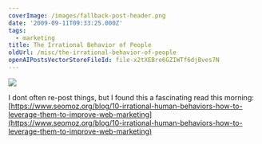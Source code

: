 ```yaml
---
coverImage: /images/fallback-post-header.png
date: '2009-09-11T09:33:25.000Z'
tags:
  - marketing
title: The Irrational Behavior of People
oldUrl: /misc/the-irrational-behavior-of-people
openAIPostsVectorStoreFileId: file-x2tXEBre6GZIWTf6djBves7N
---
```


![](https://farm3.static.flickr.com/2227/2291518025_994bbb93d7.jpg)

I dont often re-post things, but I found this a fascinating read this morning: [https://www.seomoz.org/blog/10-irrational-human-behaviors-how-to-leverage-them-to-improve-web-marketing](https://www.seomoz.org/blog/10-irrational-human-behaviors-how-to-leverage-them-to-improve-web-marketing)
